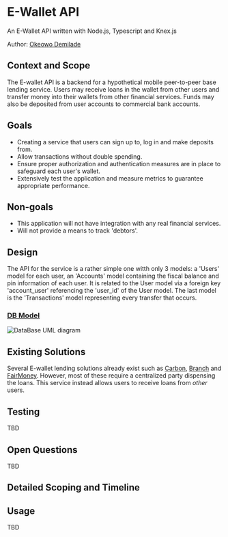 # E-Wallet API

An E-Wallet API written with Node.js, Typescript and Knex.js

Author: [Okeowo Demilade](https://github.com/D4C-lolu/)

## Context and Scope

The E-wallet API is a backend for a hypothetical mobile peer-to-peer base lending service. Users may receive loans in the wallet from other users and transfer money into their wallets from other financial services. Funds may also be deposited from user accounts to commercial bank accounts.

## Goals

- Creating a service that users can sign up to, log in and make deposits from.
- Allow transactions without double spending.
- Ensure proper authorization and authentication measures are in place to safeguard each user's wallet.
- Extensively test the application and measure metrics to guarantee appropriate performance.

## Non-goals

- This application will not have integration with any real financial services.
- Will not provide a means to track 'debtors'.

## Design

The API for the service is a rather simple one witth only 3 models: a 'Users' model for each user, an 'Accounts' model containing the fiscal balance and pin information of each user. It is related to the User model via a foreign key 'account_user' referencing the 'user_id' of the User model. The last model is the 'Transactions' model representing every transfer that occurs.

### [DB Model](https://dbdesigner.page.link/PfWcXqxkfg38UsFa6)

![DataBase UML diagram](https://www.google.com/url?sa=i&url=https%3A%2F%2Fwww.countryliving.com%2Flife%2Fg32106800%2Fsunset-quotes%2F&psig=AOvVaw13im4k4OFpxdKJC6kZEASB&ust=1665476812320000&source=images&cd=vfe&ved=0CAwQjRxqFwoTCICFxeCe1foCFQAAAAAdAAAAABAE)

## Existing Solutions

Several E-wallet lending solutions already exist such as [Carbon](https://https://ng.getcarbon.co/), [Branch](https://https://branch.com.ng/) and [FairMoney](https://https://fairmoney.ng/).
However, most of these require a centralized party dispensing the loans. This service instead allows users to receive loans from _other_ users.

## Testing

TBD

## Open Questions

TBD

## Detailed Scoping and Timeline

## Usage

TBD
